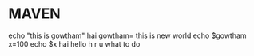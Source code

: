 # MAVEN
echo "this is gowtham"
hai
gowtham= this is new world
echo $gowtham
x=100
echo $x
hai
hello
h r u
what to do
